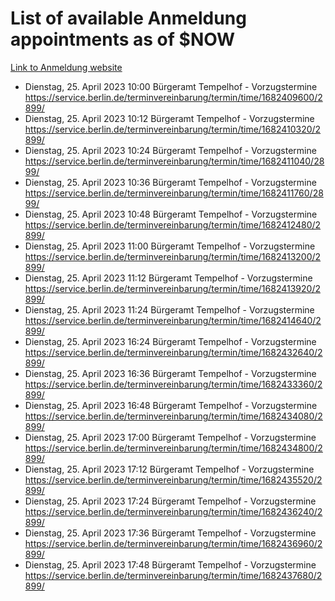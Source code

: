 # List of available Anmeldung appointments as of $NOW
[Link to Anmeldung website](https://service.berlin.de/terminvereinbarung/termin/tag.php?termin=1&anliegen[]=120686&dienstleisterlist=122210,122217,327316,122219,327312,122227,327314,122231,327346,122243,327348,122254,122252,329742,122260,329745,122262,329748,122271,327278,122273,327274,122277,327276,330436,122280,327294,122282,327290,122284,327292,122291,327270,122285,327266,122286,327264,122296,327268,150230,329760,122297,327286,122294,327284,122312,329763,122314,329775,122304,327330,122311,327334,122309,327332,317869,122281,327352,122279,329772,122283,122276,327324,122274,327326,122267,329766,122246,327318,122251,327320,122257,327322,122208,327298,122226,327300&herkunft=http%3A%2F%2Fservice.berlin.de%2Fdienstleistung%2F120686%2F)
- Dienstag, 25. April 2023 10:00 Bürgeramt Tempelhof - Vorzugstermine https://service.berlin.de/terminvereinbarung/termin/time/1682409600/2899/
- Dienstag, 25. April 2023 10:12 Bürgeramt Tempelhof - Vorzugstermine https://service.berlin.de/terminvereinbarung/termin/time/1682410320/2899/
- Dienstag, 25. April 2023 10:24 Bürgeramt Tempelhof - Vorzugstermine https://service.berlin.de/terminvereinbarung/termin/time/1682411040/2899/
- Dienstag, 25. April 2023 10:36 Bürgeramt Tempelhof - Vorzugstermine https://service.berlin.de/terminvereinbarung/termin/time/1682411760/2899/
- Dienstag, 25. April 2023 10:48 Bürgeramt Tempelhof - Vorzugstermine https://service.berlin.de/terminvereinbarung/termin/time/1682412480/2899/
- Dienstag, 25. April 2023 11:00 Bürgeramt Tempelhof - Vorzugstermine https://service.berlin.de/terminvereinbarung/termin/time/1682413200/2899/
- Dienstag, 25. April 2023 11:12 Bürgeramt Tempelhof - Vorzugstermine https://service.berlin.de/terminvereinbarung/termin/time/1682413920/2899/
- Dienstag, 25. April 2023 11:24 Bürgeramt Tempelhof - Vorzugstermine https://service.berlin.de/terminvereinbarung/termin/time/1682414640/2899/
- Dienstag, 25. April 2023 16:24 Bürgeramt Tempelhof - Vorzugstermine https://service.berlin.de/terminvereinbarung/termin/time/1682432640/2899/
- Dienstag, 25. April 2023 16:36 Bürgeramt Tempelhof - Vorzugstermine https://service.berlin.de/terminvereinbarung/termin/time/1682433360/2899/
- Dienstag, 25. April 2023 16:48 Bürgeramt Tempelhof - Vorzugstermine https://service.berlin.de/terminvereinbarung/termin/time/1682434080/2899/
- Dienstag, 25. April 2023 17:00 Bürgeramt Tempelhof - Vorzugstermine https://service.berlin.de/terminvereinbarung/termin/time/1682434800/2899/
- Dienstag, 25. April 2023 17:12 Bürgeramt Tempelhof - Vorzugstermine https://service.berlin.de/terminvereinbarung/termin/time/1682435520/2899/
- Dienstag, 25. April 2023 17:24 Bürgeramt Tempelhof - Vorzugstermine https://service.berlin.de/terminvereinbarung/termin/time/1682436240/2899/
- Dienstag, 25. April 2023 17:36 Bürgeramt Tempelhof - Vorzugstermine https://service.berlin.de/terminvereinbarung/termin/time/1682436960/2899/
- Dienstag, 25. April 2023 17:48 Bürgeramt Tempelhof - Vorzugstermine https://service.berlin.de/terminvereinbarung/termin/time/1682437680/2899/
